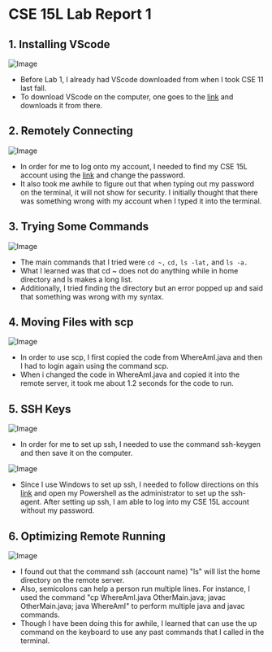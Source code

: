 # CSE 15L Lab Report 1
## 1. Installing VScode
![Image](https://i.snipboard.io/ksPA7d.jpg)
- Before Lab 1, I already had VScode downloaded from when I took CSE 11 last fall.
- To download VScode on the computer, one goes to the [link](https://code.visualstudio.com/) and downloads it from there.
## 2. Remotely Connecting
![Image](https://snipboard.io/X4wZa7.jpg)
- In order for me to log onto my account, I needed to find my CSE 15L account using the [link](https://sdacs.ucsd.edu/~icc/index.php) and change the password.
- It also took me awhile to figure out that when typing out my password on the terminal, it will not show for security. I initially thought that there was something wrong with my account when I typed it into the terminal.
## 3. Trying Some Commands
![Image](https://snipboard.io/ySOv0R.jpg)
- The main commands that I tried were `cd ~,` `cd,` `ls -lat,` and `ls -a.`
- What I learned was that cd ~ does not do anything while in home directory and ls makes a long list.
- Additionally, I tried finding the directory but an error popped up and said that something was wrong with my syntax.
## 4. Moving Files with scp
![Image](https://snipboard.io/XdjNc4.jpg)
- In order to use scp, I first copied the code from WhereAmI.java and then I had to login again using the command scp.
- When i changed the code in WhereAmI.java and copied it into the remote server, it took me about 1.2 seconds for the code to run.
## 5. SSH Keys
![Image](https://snipboard.io/2h7pG5.jpg)
- In order for me to set up ssh, I needed to use the command ssh-keygen and then save it on the computer.

![Image](https://snipboard.io/Svmanw.jpg)
- Since I use Windows to set up ssh, I needed to follow directions on this [link](https://docs.microsoft.com/en-us/windows-server/administration/openssh/openssh_keymanagement#user-key-generation) and open my Powershell as the administrator to set up the ssh-agent. After setting up ssh, I am able to log into my CSE 15L account without my password.
## 6. Optimizing Remote Running
![Image](https://snipboard.io/gXTyYu.jpg)
- I found out that the command ssh (account name) "ls" will list the home directory on the remote server.
- Also, semicolons can help a person run multiple lines. For instance, I used the command "cp WhereAmI.java OtherMain.java; javac OtherMain.java; java WhereAmI" to perform multiple java and javac commands.
- Though I have been doing this for awhile, I learned that  can use the up command on the keyboard to use any past commands that I called in the terminal.